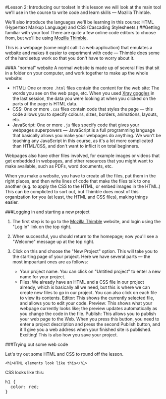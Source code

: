 #Lesson 2: Introducing our toolset
In this lesson we will look at the main tool we'll use in the course to write code and learn skills — Mozilla Thimble.

We'll also introduce the languages we'll be learning in this course: HTML (Hypertext Markup Language) and CSS (Cascading Stylesheets.)
##Getting familiar with your tool
There are quite a few online code editors to choose from, but we'll be using [Mozilla Thimble](https://thimble.mozilla.org/en-US/).

This is a webpage (some might call it a web application) that emulates a website and makes it easier to experiment with code — Thimble does some of the hard setup work so that you don't have to worry about it.

###A "normal" website
A normal website is made up of several files that sit in a folder on your computer, and work together to make up the whole website:

* HTML: One or more <code>.html</code> files contain the content for the web site: The words you see on the web page, etc. When you used [Xray goggles](https://goggles.mozilla.org/) in the last session, the data you were looking at when you clicked on the parts of the page is HTML data.
* CSS: One or more <code>.css</code> files contain code that styles the page — this code allows you to specify colours, sizes, borders, animations, layouts, etc.
* JavaScript: One or more <code>.js</code> files specify code that gives your webpages superpowers — JavaScript is a full programming language that basically allows you make your webpages do anything. We won't be teaching any JavaScript in this course, as it's a lot more complicated than HTML/CSS, and don't want to inflict it on total beginners.

Webpages also have other files involved, for example images or videos that get embedded in webpages, and other resources that you might want to make available, such as PDFs, word documents, etc.

When you make a website, you have to create all the files, put them in the right places, and then write lines of code that make the files talk to one another (e.g. to apply the CSS to the HTML, or embed images in the HTML.) This can be complicted to sort out, but Thimble does most of this organization for you (at least, the HTML and CSS files), making things easier.

###Logging in and starting a new project

1. The first step is to go to the [Mozilla Thimble](https://thimble.mozilla.org/en-US/) website, and login using the "Log In" link on the top right.

2. When successful, you should return to the homepage; now you'll see a "Welcome" message up at the top right.

3. Click on this and choose the "New Project" option. This will take you to the starting page of your project. Here we have several parts — the most impoartant ones are as follows:

	* Your project name. You can click on "Untitled project" to enter a new name for your project.
	* Files: We already have an HTML and a CSS file in our project already, which is basically all we need, but this is where we can create new files to go in our project. You can also click on each file to view its contents.
	Editor: This shows the currently selected file, and allows you to edit your code.
	Preview: This shows what your webpage currently looks like; the preview updates automatically as you change the code in the file.
	Publish: This allows you to publish your web page to the Web. When you press this button, you need to enter a project description and press the second Publish button, and it'll give you a web address when your finished site is published. Exciting! This is also how you save your project.
	
###Trying out some web code

Let's try out some HTML and CSS to round off the lesson.

<code>&lt;h1&gt;HTML elements look like this&lt;/h1&gt;</code>

CSS looks like this:

<pre>h1 {
  color: red;
}</pre>